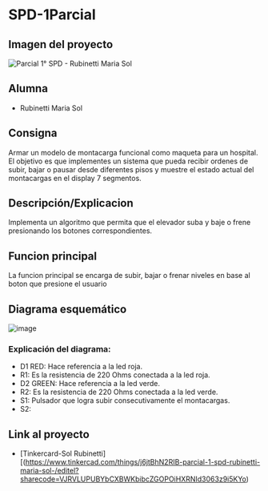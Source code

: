 # SPD-1Parcial
## Imagen del proyecto
![Parcial 1° SPD - Rubinetti Maria Sol ](https://github.com/SolRubinetti/SPD-1Parcial/assets/123521694/46c9fae8-ef3f-4fe3-aaee-c1c83de820c7)

## Alumna
- Rubinetti Maria Sol

## Consigna
Armar un modelo de montacarga funcional como maqueta para un hospital. El
objetivo es que implementes un sistema que pueda recibir ordenes de subir, bajar o pausar
desde diferentes pisos y muestre el estado actual del montacargas en el display 7
segmentos.

## Descripción/Explicacion
Implementa un algoritmo que permita que el elevador suba y baje o frene
presionando los botones correspondientes.

## Funcion principal
La funcion principal se encarga de subir, bajar o frenar niveles en base al boton que presione el usuario

## Diagrama esquemático
![image](https://github.com/SolRubinetti/SPD-1Parcial/assets/123521694/2f757633-ec20-4331-8f10-90286e257ede)
 ### Explicación del diagrama:

- D1 RED: Hace referencia a la led roja.
- R1: Es la resistencia de 220 Ohms conectada a la led roja.
- D2 GREEN: Hace referencia a la led verde.
- R2: Es la resistencia de 220 Ohms conectada a la led verde.
- S1: Pulsador que logra subir consecutivamente el montacargas.
- S2: 

## Link al proyecto
- [Tinkercard-Sol Rubinetti][(https://www.tinkercad.com/things/j6jtBhN2RIB-parcial-1-spd-rubinetti-maria-sol-/editel?sharecode=VJRVLUPUBYbCXBWKbibcZGOPOiHXRNId3063z9i5KYo)
